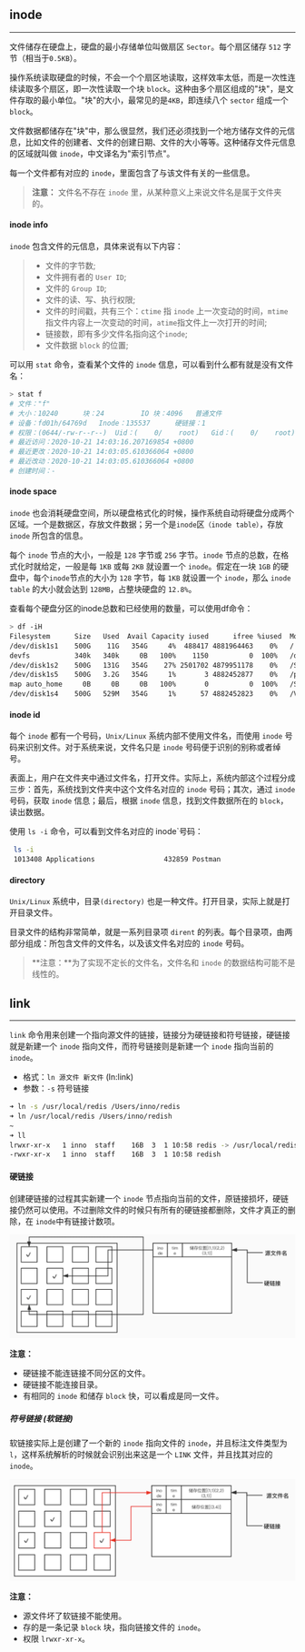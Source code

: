 ## inode

-----

文件储存在硬盘上，硬盘的最小存储单位叫做扇区 `Sector`。每个扇区储存 `512` 字节（相当于`0.5KB`）。

操作系统读取硬盘的时候，不会一个个扇区地读取，这样效率太低，而是一次性连续读取多个扇区，即一次性读取一个块 `block`。这种由多个扇区组成的"块"，是文件存取的最小单位。"块"的大小，最常见的是`4KB`，即连续八个 `sector` 组成一个 `block`。

文件数据都储存在"块"中，那么很显然，我们还必须找到一个地方储存文件的元信息，比如文件的创建者、文件的创建日期、文件的大小等等。这种储存文件元信息的区域就叫做 `inode`，中文译名为"索引节点"。

每一个文件都有对应的 `inode`，里面包含了与该文件有关的一些信息。

> **注意：** 文件名不存在 `inode` 里，从某种意义上来说文件名是属于文件夹的。

#### inode info

`inode` 包含文件的元信息，具体来说有以下内容：

> - 文件的字节数;
> - 文件拥有者的 `User ID`;
> - 文件的 `Group ID`;
> - 文件的读、写、执行权限;
> - 文件的时间戳，共有三个：`ctime` 指 `inode` 上一次变动的时间，`mtime` 指文件内容上一次变动的时间，`atime`指文件上一次打开的时间;
> - 链接数，即有多少文件名指向这个`inode`;
> - 文件数据 `block` 的位置;

可以用 `stat` 命令，查看某个文件的 `inode` 信息，可以看到什么都有就是没有文件名：

```bash
> stat f
# 文件："f"
# 大小：10240     	块：24         IO 块：4096   普通文件
# 设备：fd01h/64769d	Inode：135537      硬链接：1
# 权限：(0644/-rw-r--r--)  Uid：(    0/    root)   Gid：(    0/    root)
# 最近访问：2020-10-21 14:03:16.207169854 +0800
# 最近更改：2020-10-21 14:03:05.610366064 +0800
# 最近改动：2020-10-21 14:03:05.610366064 +0800
# 创建时间：-
```

#### inode space

`inode` 也会消耗硬盘空间，所以硬盘格式化的时候，操作系统自动将硬盘分成两个区域。一个是数据区，存放文件数据；另一个是`inode`区`（inode table）`，存放 `inode` 所包含的信息。

每个 `inode` 节点的大小，一般是 `128` 字节或 `256` 字节。`inode` 节点的总数，在格式化时就给定，一般是每 `1KB` 或每 `2KB` 就设置一个 `inode`。假定在一块 `1GB` 的硬盘中，每个`inode`节点的大小为 `128` 字节，每 `1KB` 就设置一个 `inode`，那么 `inode table` 的大小就会达到 `128MB`，占整块硬盘的 `12.8%`。

查看每个硬盘分区的inode总数和已经使用的数量，可以使用df命令：

```bash
> df -iH
Filesystem      Size   Used  Avail Capacity iused      ifree %iused  Mounted on
/dev/disk1s1    500G    11G   354G     4%  488417 4881964463    0%   /
devfs           340k   340k     0B   100%    1150          0  100%   /dev
/dev/disk1s2    500G   131G   354G    27% 2501702 4879951178    0%   /System/Volumes/Data
/dev/disk1s5    500G   3.2G   354G     1%       3 4882452877    0%   /private/var/vm
map auto_home     0B     0B     0B   100%       0          0  100%   /System/Volumes/Data/home
/dev/disk1s4    500G   529M   354G     1%      57 4882452823    0%   /Volumes/Recovery
```

#### inode id

每个 `inode` 都有一个号码，`Unix/Linux` 系统内部不使用文件名，而使用 `inode` 号码来识别文件。对于系统来说，文件名只是 `inode` 号码便于识别的别称或者绰号。

表面上，用户在文件夹中通过文件名，打开文件。实际上，系统内部这个过程分成三步：首先，系统找到文件夹中这个文件名对应的 `inode` 号码；其次，通过 `inode` 号码，获取 `inode` 信息；最后，根据 `inode` 信息，找到文件数据所在的 `block`，读出数据。

使用 `ls -i` 命令，可以看到文件名对应的 inode`号码：

```bash
 ls -i
 1013408 Applications                 432859 Postman                    26453743 docker                      1025819 projects
```

#### directory

`Unix/Linux` 系统中，目录`(directory)` 也是一种文件。打开目录，实际上就是打开目录文件。

目录文件的结构非常简单，就是一系列目录项 `dirent` 的列表。每个目录项，由两部分组成：所包含文件的文件名，以及该文件名对应的 `inode` 号码。

> **注意：**为了实现不定长的文件名，文件名和 `inode` 的数据结构可能不是线性的。

## link

-------

`link` 命令用来创建一个指向源文件的链接，链接分为硬链接和符号链接，硬链接就是新建一个 `inode` 指向文件，而符号链接则是新建一个 `inode` 指向当前的 `inode`。

- 格式：`ln 源文件 新文件` (ln:link)
- 参数：`-s` 符号链接

```bash
➜ ln -s /usr/local/redis /Users/inno/redis
➜ ln /usr/local/redis /Users/inno/redish
~
➜ ll
lrwxr-xr-x   1 inno  staff    16B  3  1 10:58 redis -> /usr/local/redis
-rwxr-xr-x   1 inno  staff    16B  3  1 10:58 redish
```

#### 硬链接

创建硬链接的过程其实新建一个 `inode` 节点指向当前的文件，原链接损坏，硬链接仍然可以使用。不过删除文件的时候只有所有的硬链接都删除，文件才真正的删除，在 `inode`中有链接计数项。

<img src="assets/image-20200301115446850.png" alt="image-20200301115446850" style="zoom:50%;" />

**注意：**

- 硬链接不能连链接不同分区的文件。
- 硬链接不能连接目录。
- 有相同的 `inode` 和储存 `block` 快，可以看成是同一文件。

##### 符号链接 (软链接)

软链接实际上是创建了一个新的 `inode` 指向文件的 `inode`，并且标注文件类型为 `l`，这样系统解析的时候就会识别出来这是一个 `LINK` 文件，并且找其对应的 `inode`。

<img src="assets/image-20200301115526859.png" style="zoom:50%;" />

**注意：**

- 源文件坏了软链接不能使用。
- 存的是一条记录 `block` 块，指向链接文件的 `inode`。
- 权限 `lrwxr-xr-x`。





